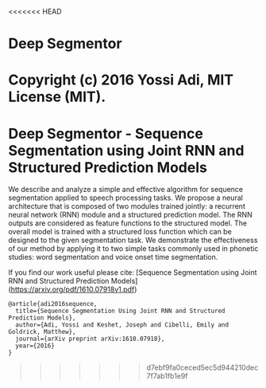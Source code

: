 <<<<<<< HEAD
# Deep Segmentor

Copyright (c) 2016 Yossi Adi, MIT License (MIT).
=======
# Deep Segmentor - Sequence Segmentation using Joint RNN and Structured Prediction Models

We describe and analyze a simple and effective algorithm for sequence segmentation applied to speech processing tasks. We propose a neural architecture that is composed of two modules trained jointly: a recurrent neural network (RNN) module and a structured prediction model. The RNN outputs are considered as feature functions to the structured model. The overall model is trained with a structured loss function which can be designed to the given segmentation task. We demonstrate the effectiveness of our method by applying it to two simple tasks commonly used in phonetic studies: word segmentation and voice onset time segmentation.

If you find our work useful please cite: 
[Sequence Segmentation using Joint RNN and Structured Prediction Models] (https://arxiv.org/pdf/1610.07918v1.pdf)

```
@article{adi2016sequence,
  title={Sequence Segmentation Using Joint RNN and Structured Prediction Models},
  author={Adi, Yossi and Keshet, Joseph and Cibelli, Emily and Goldrick, Matthew},
  journal={arXiv preprint arXiv:1610.07918},
  year={2016}
}
```
>>>>>>> d7ebf9fa0ceced5ec5d944210dec7f7ab1fb1e9f
